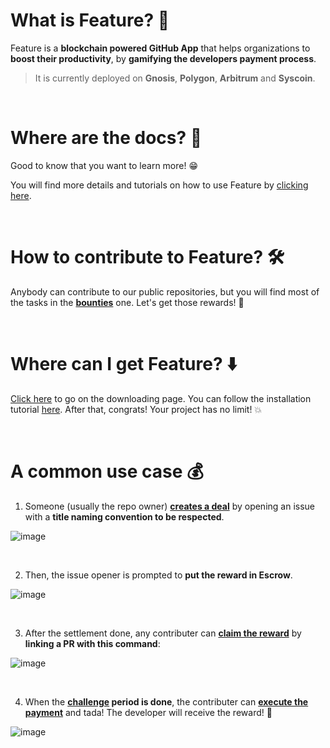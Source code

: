 # What is Feature? 🤔

Feature is a **blockchain powered GitHub App** that helps organizations to **boost their productivity**, by **gamifying the developers payment process**.

> It is currently deployed on **Gnosis**, **Polygon**, **Arbitrum** and **Syscoin**.

<br>

# Where are the docs? 📖

Good to know that you want to learn more! 😁

You will find more details and tutorials on how to use Feature by [clicking here](https://docs.feature.sh).

<br>

# How to contribute to Feature? 🛠️

Anybody can contribute to our public repositories, but you will find most of the tasks in the
**[bounties](https://github.com/feature-sh/bounties)** one. Let's get those rewards! 🤑


<br>

# Where can I get Feature? ⬇️

[Click here](https://beta.v1.evm.app.feature.sh/) to go on the downloading page. You can follow the installation tutorial
[here](https://docs.feature.sh/#getting-started). After that, congrats! Your project has no limit! 💥

<br>

# A common use case 💰

1) Someone (usually the repo owner) **[creates a deal](https://docs.feature.sh/guides/create-a-deal)**
by opening an issue with a **title naming convention to be respected**.

![image](https://user-images.githubusercontent.com/48217573/165274861-538bfe35-d760-4843-ba2d-9c7ea843b653.png)

<br>

2) Then, the issue opener is prompted to **put the reward in Escrow**.
 
![image](https://user-images.githubusercontent.com/48217573/165280483-cf05a871-b0ac-43ea-a183-36bbc4e144e9.png)

<br>

3) After the settlement done, any contributer can **[claim the reward](https://docs.feature.sh/guides/claim-your-reward)**
by **linking a PR with this command**:

![image](https://user-images.githubusercontent.com/48217573/165280193-1395441e-db04-4f48-bd01-0af2711a19b5.png)

<br>

4) When the **[challenge](https://docs.feature.sh/guides/challenge-a-claim) period is done**, the contributer can
**[execute the payment](https://docs.feature.sh/guides/execute-a-payment)** and tada! The developer will receive the reward! 🎉

![image](https://user-images.githubusercontent.com/48217573/165281734-179784fa-7065-4c35-b836-5bc3b4293629.png)
